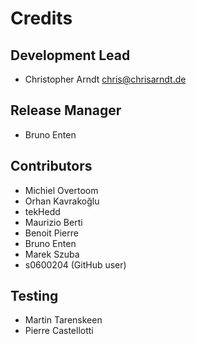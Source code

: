 # Credits

## Development Lead

- Christopher Arndt <chris@chrisarndt.de>


## Release Manager

- Bruno Enten


## Contributors

- Michiel Overtoom
- Orhan Kavrakoğlu
- tekHedd
- Maurizio Berti
- Benoit Pierre
- Bruno Enten
- Marek Szuba
- s0600204 (GitHub user)


## Testing

- Martin Tarenskeen
- Pierre Castellotti

